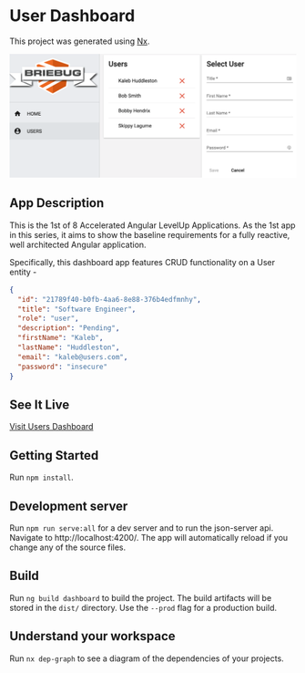 # User Dashboard

This project was generated using [Nx](https://nx.dev).

![AppScreenShot](./apps/dashboard/src/assets/screenshots/readme-screen-shot.png)

## App Description

This is the 1st of 8 Accelerated Angular LevelUp Applications.
As the 1st app in this series, it aims to show the baseline requirements for a fully reactive, well architected Angular application.

Specifically, this dashboard app features CRUD functionality on a User entity -

```json
{
  "id": "21789f40-b0fb-4aa6-8e88-376b4edfmnhy",
  "title": "Software Engineer",
  "role": "user",
  "description": "Pending",
  "firstName": "Kaleb",
  "lastName": "Huddleston",
  "email": "kaleb@users.com",
  "password": "insecure"
}
```

## See It Live

[Visit Users Dashboard](https://levelup-angular-01-users.surge.sh/users)

## Getting Started

Run `npm install`.

## Development server

Run `npm run serve:all` for a dev server and to run the json-server api. Navigate to http://localhost:4200/. The app will automatically reload if you change any of the source files.

## Build

Run `ng build dashboard` to build the project. The build artifacts will be stored in the `dist/` directory. Use the `--prod` flag for a production build.

## Understand your workspace

Run `nx dep-graph` to see a diagram of the dependencies of your projects.
